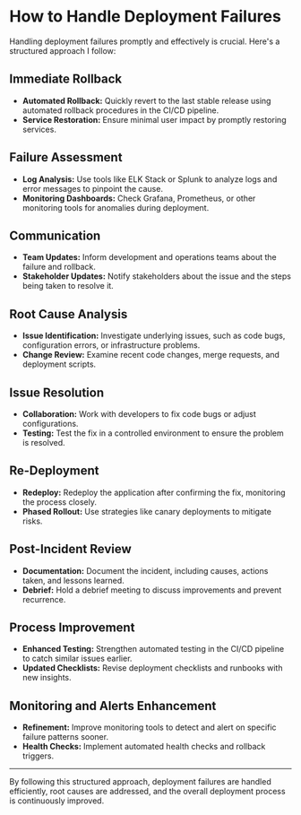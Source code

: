 # How to Handle Deployment Failures

Handling deployment failures promptly and effectively is crucial. Here's a structured approach I follow:

## Immediate Rollback
- **Automated Rollback:** Quickly revert to the last stable release using automated rollback procedures in the CI/CD pipeline.
- **Service Restoration:** Ensure minimal user impact by promptly restoring services.

## Failure Assessment
- **Log Analysis:** Use tools like ELK Stack or Splunk to analyze logs and error messages to pinpoint the cause.
- **Monitoring Dashboards:** Check Grafana, Prometheus, or other monitoring tools for anomalies during deployment.

## Communication
- **Team Updates:** Inform development and operations teams about the failure and rollback.
- **Stakeholder Updates:** Notify stakeholders about the issue and the steps being taken to resolve it.

## Root Cause Analysis
- **Issue Identification:** Investigate underlying issues, such as code bugs, configuration errors, or infrastructure problems.
- **Change Review:** Examine recent code changes, merge requests, and deployment scripts.

## Issue Resolution
- **Collaboration:** Work with developers to fix code bugs or adjust configurations.
- **Testing:** Test the fix in a controlled environment to ensure the problem is resolved.

## Re-Deployment
- **Redeploy:** Redeploy the application after confirming the fix, monitoring the process closely.
- **Phased Rollout:** Use strategies like canary deployments to mitigate risks.

## Post-Incident Review
- **Documentation:** Document the incident, including causes, actions taken, and lessons learned.
- **Debrief:** Hold a debrief meeting to discuss improvements and prevent recurrence.

## Process Improvement
- **Enhanced Testing:** Strengthen automated testing in the CI/CD pipeline to catch similar issues earlier.
- **Updated Checklists:** Revise deployment checklists and runbooks with new insights.

## Monitoring and Alerts Enhancement
- **Refinement:** Improve monitoring tools to detect and alert on specific failure patterns sooner.
- **Health Checks:** Implement automated health checks and rollback triggers.

---

By following this structured approach, deployment failures are handled efficiently, root causes are addressed, and the overall deployment process is continuously improved.
